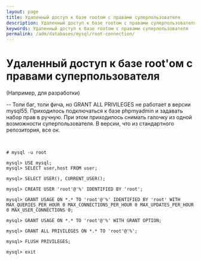 ```yaml
---
layout: page
title: Удаленный доступ к базе rootом с правами суперпользователя
description: Удаленный доступ к базе rootом с правами суперпользователя
keywords: Удаленный доступ к базе rootом с правами суперпользователя
permalink: /adm/databases/mysql/root-connection/
---
```


# Удаленный доступ к базе root'ом с правами суперпользователя

(Например, для разработки)

-- Толи баг, толи фича, но GRANT ALL PRIVILEGES не работает в версии mysql55. Приходилось подключаться к базе phpmyadmin и задавать набор прав в ручную. При этом приходилось снимать галочку из одной возможности суперпользователя. В версии, что из стандартного репозитория, все ок.

<br/>

```
# mysql -u root

mysql> USE mysql;
mysql> SELECT user,host FROM user;

mysql> SELECT USER(), CURRENT_USER();

mysql> CREATE USER 'root'@'%' IDENTIFIED BY 'root';

mysql> GRANT USAGE ON *.* TO 'root'@'%' IDENTIFIED BY 'root' WITH MAX_QUERIES_PER_HOUR 0 MAX_CONNECTIONS_PER_HOUR 0 MAX_UPDATES_PER_HOUR 0 MAX_USER_CONNECTIONS 0;

mysql> GRANT USAGE ON *.* TO 'root'@'%' WITH GRANT OPTION;

mysql> GRANT ALL PRIVILEGES ON *.* TO 'root'@'%';

mysql> FLUSH PRIVILEGES;

mysql> exit
```
